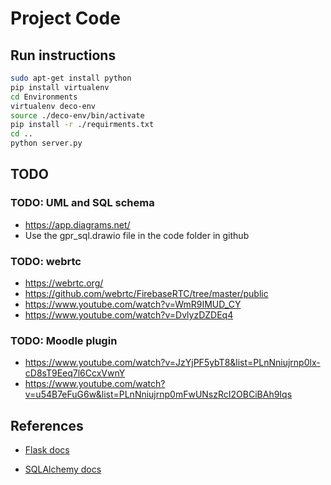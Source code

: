 # Project Code

## Run instructions

```bash
sudo apt-get install python
pip install virtualenv
cd Environments
virtualenv deco-env
source ./deco-env/bin/activate
pip install -r ./requirments.txt
cd ..
python server.py
```

## TODO

### TODO: UML and SQL schema

- <https://app.diagrams.net/>
- Use the gpr_sql.drawio file in the code folder in github

### TODO: webrtc

- <https://webrtc.org/>
- <https://github.com/webrtc/FirebaseRTC/tree/master/public>
- <https://www.youtube.com/watch?v=WmR9IMUD_CY>
- <https://www.youtube.com/watch?v=DvlyzDZDEq4>

### TODO: Moodle plugin

- <https://www.youtube.com/watch?v=JzYjPF5ybT8&list=PLnNniujrnp0lx-cD8sT9Eeq7l6CcxVwnY>
- <https://www.youtube.com/watch?v=u54B7eFuG6w&list=PLnNniujrnp0mFwUNszRcI2OBCiBAh9Iqs>

## References

- [Flask docs](https://flask.palletsprojects.com/en/2.0.x/])

- [SQLAlchemy docs](https://docs-sqlalchemy.readthedocs.io/ko/latest/)